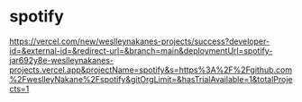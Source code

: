 # spotify

https://vercel.com/new/weslleynakanes-projects/success?developer-id=&external-id=&redirect-url=&branch=main&deploymentUrl=spotify-jar692y8e-weslleynakanes-projects.vercel.app&projectName=spotify&s=https%3A%2F%2Fgithub.com%2FweslleyNakane%2Fspotify&gitOrgLimit=&hasTrialAvailable=1&totalProjects=1
